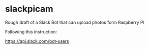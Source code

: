# slackpicam
Rough draft of a Slack Bot that can upload photos form Raspberry PI

Following this instruction:

https://api.slack.com/bot-users
